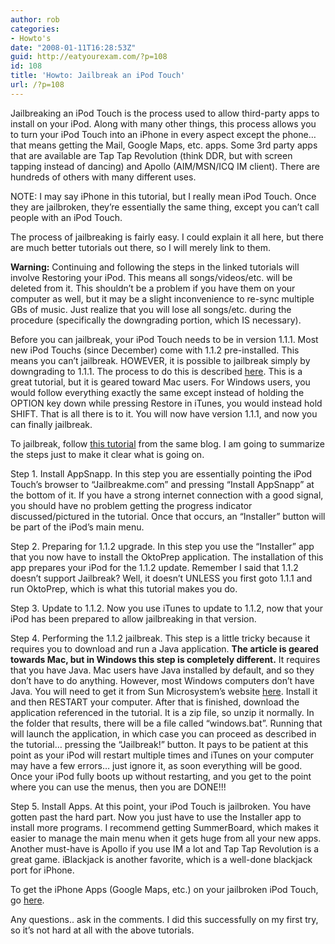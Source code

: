 ```yaml
---
author: rob
categories:
- Howto's
date: "2008-01-11T16:28:53Z"
guid: http://eatyourexam.com/?p=108
id: 108
title: 'Howto: Jailbreak an iPod Touch'
url: /?p=108
---
```

Jailbreaking an iPod Touch is the process used to allow third-party apps to install on your iPod. Along with many other things, this process allows you to turn your iPod Touch into an iPhone in every aspect except the phone&#8230; that means getting the Mail, Google Maps, etc. apps. Some 3rd party apps that are available are Tap Tap Revolution (think DDR, but with screen tapping instead of dancing) and Apollo (AIM/MSN/ICQ IM client). There are hundreds of others with many different uses.

NOTE: I may say iPhone in this tutorial, but I really mean iPod Touch. Once they are jailbroken, they&#8217;re essentially the same thing, except you can&#8217;t call people with an iPod Touch.

The process of jailbreaking is fairly easy. I could explain it all here, but there are much better tutorials out there, so I will merely link to them.

**Warning:** Continuing and following the steps in the linked tutorials will involve Restoring your iPod. This means all songs/videos/etc. will be deleted from it. This shouldn&#8217;t be a problem if you have them on your computer as well, but it may be a slight inconvenience to re-sync multiple GBs of music. Just realize that you will lose all songs/etc. during the procedure (specifically the downgrading portion, which IS necessary).

Before you can jailbreak, your iPod Touch needs to be in version 1.1.1. Most new iPod Touchs (since December) come with 1.1.2 pre-installed. This means you can&#8217;t jailbreak. HOWEVER, it is possible to jailbreak simply by downgrading to 1.1.1. The process to do this is described [here](http://rupertgee.wordpress.com/2007/12/02/downgraderestore-ipod-touch-firmware-to-version-111-using-os-x/). This is a great tutorial, but it is geared toward Mac users. For Windows users, you would follow everything exactly the same except instead of holding the OPTION key down while pressing Restore in iTunes, you would instead hold SHIFT. That is all there is to it. You will now have version 1.1.1, and now you can finally jailbreak.

To jailbreak, follow [this tutorial](http://rupertgee.wordpress.com/2007/12/02/lets-jailbrake-the-ipod-touch-112-with-os-x/) from the same blog. I am going to summarize the steps just to make it clear what is going on.

Step 1. Install AppSnapp. In this step you are essentially pointing the iPod Touch&#8217;s browser to &#8220;Jailbreakme.com&#8221; and pressing &#8220;Install AppSnapp&#8221; at the bottom of it. If you have a strong internet connection with a good signal, you should have no problem getting the progress indicator discussed/pictured in the tutorial. Once that occurs, an &#8220;Installer&#8221; button will be part of the iPod&#8217;s main menu.

Step 2. Preparing for 1.1.2 upgrade. In this step you use the &#8220;Installer&#8221; app that you now have to install the OktoPrep application. The installation of this app prepares your iPod for the 1.1.2 update. Remember I said that 1.1.2 doesn&#8217;t support Jailbreak? Well, it doesn&#8217;t UNLESS you first goto 1.1.1 and run OktoPrep, which is what this tutorial makes you do.

Step 3. Update to 1.1.2. Now you use iTunes to update to 1.1.2, now that your iPod has been prepared to allow jailbreaking in that version.

Step 4. Performing the 1.1.2 jailbreak. This step is a little tricky because it requires you to download and run a Java application. **The article is geared towards Mac, but in Windows this step is completely different.** It requires that you have Java. Mac users have Java installed by default, and so they don&#8217;t have to do anything. However, most Windows computers don&#8217;t have Java. You will need to get it from Sun Microsystem&#8217;s website [here](http://www.java.com/en/download/manual.jsp). Install it and then RESTART your computer. After that is finished, download the application referenced in the tutorial. It is a zip file, so unzip it normally. In the folder that results, there will be a file called &#8220;windows.bat&#8221;. Running that will launch the application, in which case you can proceed as described in the tutorial&#8230; pressing the &#8220;Jailbreak!&#8221; button. It pays to be patient at this point as your iPod will restart multiple times and iTunes on your computer may have a few errors&#8230; just ignore it, as soon everything will be good. Once your iPod fully boots up without restarting, and you get to the point where you can use the menus, then you are DONE!!!

Step 5. Install Apps. At this point, your iPod Touch is jailbroken. You have gotten past the hard part. Now you just have to use the Installer app to install more programs. I recommend getting SummerBoard, which makes it easier to manage the main menu when it gets huge from all your new apps. Another must-have is Apollo if you use IM a lot and Tap Tap Revolution is a great game. iBlackjack is another favorite, which is a well-done blackjack port for iPhone.

To get the iPhone Apps (Google Maps, etc.) on your jailbroken iPod Touch, go [here](http://rupertgee.wordpress.com/2007/12/03/install-iphone-apps-into-ipod-touch/).

Any questions.. ask in the comments. I did this successfully on my first try, so it&#8217;s not hard at all with the above tutorials.